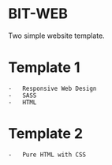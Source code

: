 # BIT-WEB

Two simple website template. 

# Template 1

    -   Responsive Web Design
    -   SASS
    -   HTML

# Template 2

    -   Pure HTML with CSS 
